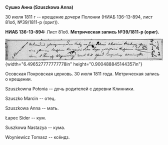 **Сушко Анна (Szuszkowa Anna)**

30 июля 1811 г -- крещение дочери Полонии (НИАБ 136-13-894, лист 81об,
№39/1811-р (ориг)).

**НИАБ 136-13-894:** Лист 81об. **Метрическая запись №39/1811-р
(ориг).**

![](./media/91ba54e399b99e71ad7472bc1b66608bd1d6bb95.png){width="6.496527777777778in"
height="0.900488845144357in"}

Осовская Покровская церковь. 30 июля 1811 года. Метрическая запись о
крещении.

Szuszkowna Połonia -- дочь родителей с деревни Клинники.

Szuszko Marcin -- отец.

Szuszkowa Anna -- мать.

Łapec Sider -- кум.

Suszkowa Nastazya -- кума.

Woyniewicz Tomasz -- ксёндз.
